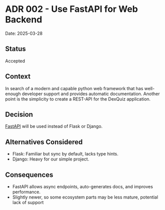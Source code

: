 # ADR 002 - Use FastAPI for Web Backend

Date: 2025-03-28

## Status

Accepted

## Context

In search of a modern and capable python web framework that has well-enough developer support and provides automatic documentation. Another point is the
simplicity to create a REST-API for the DexQuiz application.

## Decision

[FastAPI](https://fastapi.tiangolo.com/) will be used instead of Flask or Django.

## Alternatives Considered

- Flask: Familiar but sync by default, lacks type hints.
- Django: Heavy for our simple project.

## Consequences

- FastAPI allows async endpoints, auto-generates docs, and improves performance.
- Slightly newer, so some ecosystem parts may be less mature, potential lack of support

